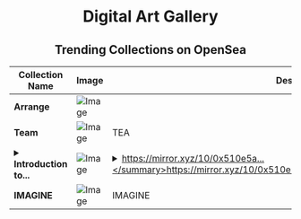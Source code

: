 <div align="center">

# Digital Art Gallery

## Trending Collections on OpenSea

| Collection Name                       | Image                                                                                     | Description                       | OpenSea Link                                                                                          |
|---------------------------------------|-------------------------------------------------------------------------------------------|-----------------------------------|--------------------------------------------------------------------------------------------------------|
| **Arrange** | ![Image](https://i.seadn.io/s/raw/files/4e74440c29296bc946e7af3583b9b702.jpg?w=500&auto=format?w=200&auto=format) |  | <details><summary>Link</summary>[Arrange](https://opensea.io/collection/arrange-6)</details> |
| **Team** | ![Image](https://i.seadn.io/s/raw/files/be87f78dba43f5d8394e61e32498babe.png?w=500&auto=format?w=200&auto=format) | TEA | <details><summary>Link</summary>[Team](https://opensea.io/collection/team-56)</details> |
| **<details><summary>Introduction to...</summary>Introduction to Act I</details>** | ![Image](https://i.seadn.io/s/raw/files/381cc2defe26efaceb678e66a94278c4.png?w=500&auto=format?w=200&auto=format) | <details><summary>https://mirror.xyz/10/0x510e5a...</summary>https://mirror.xyz/10/0x510e5a61194f00cd286c3eed8501c3e9d9dac459</details> | <details><summary>Link</summary>[Introduction to Act I](https://opensea.io/collection/introduction-to-act-i)</details> |
| **IMAGINE** | ![Image](https://i.seadn.io/s/raw/files/d144150473076d0582a9eba3143482b5.jpg?w=500&auto=format?w=200&auto=format) | IMAGINE | <details><summary>Link</summary>[IMAGINE](https://opensea.io/collection/imagine-493)</details> |

</div>